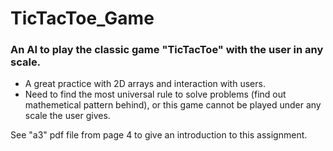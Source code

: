 # TicTacToe_Game
### An AI to play the classic game "TicTacToe" with the user in any scale.
 * A great practice with 2D arrays and interaction with users.
 * Need to find the most universal rule to solve problems (find out mathemetical pattern behind), or this game cannot be played under any scale the user gives.

See "a3" pdf file from page 4 to give an introduction to this assignment.
